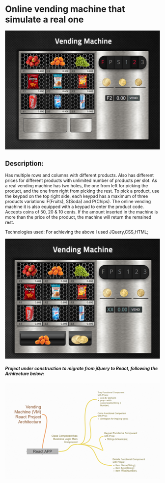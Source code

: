 # Online vending machine that simulate a real one
![Vending Machine](https://github.com/CosminaP/vending-machine/blob/master/docs/images/M-1.png)

## Description: 
Has multiple rows and columns with different products. Also has different prices for different products with unlimited number of products per slot. As a real vending machine has two holes, the one from left for picking the product, and the one from right from picking the rest. To pick a product, use the keypad on the top right side, each keypad has a maximum of three products variations: F(Fruits), S(Soda)
and P(Chips). The online vending machine it is also equipped with a keypad to enter the product code. Accepts coins of 50, 20 & 10 cents. 
If the amount inserted in the machine is more than the price of the product, the machine will return the remained rest.

Technologies used: For achieving the above I used JQuery,CSS,HTML; 

![Vending Machine](https://github.com/CosminaP/vending-machine/blob/master/docs/images/Machine_1.png)

##### Project under construction to migrate from jQuery to React, following the Arhitecture below:
![Vending Machine](https://github.com/CosminaP/vending-machine/blob/master/docs/images/Project-Architecture.png)
